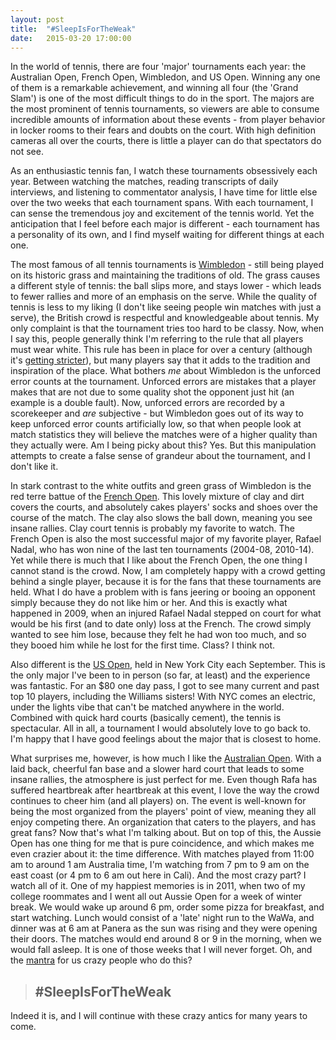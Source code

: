 ```yaml
---
layout: post
title:  "#SleepIsForTheWeak"
date:   2015-03-20 17:00:00
---
```


In the world of tennis, there are four 'major' tournaments each year: the Australian Open, French Open, Wimbledon, and US Open. Winning any  one of them is a remarkable achievement, and winning all four (the 'Grand Slam') is one of the most difficult things to do in the sport. The majors are the most prominent of tennis tournaments, so viewers are able to consume incredible amounts of information about these events - from player behavior in locker rooms to their fears and doubts on the court. With high definition cameras all over the courts, there is little a player can do that spectators do not see.

As an enthusiastic tennis fan, I watch these tournaments obsessively each year. Between watching the matches, reading transcripts of daily interviews, and listening to commentator analysis, I have time for little else over the two weeks that each tournament spans. With each tournament, I can sense the tremendous joy and excitement of the tennis world. Yet the anticipation that I feel before each major is different - each tournament has a personality of its own, and I find myself waiting for different things at each one.

The most famous of all tennis tournaments is [Wimbledon](http://www.wimbledon.com/index.html) - still being played on its historic grass and maintaining the traditions of old. The grass causes a different style of tennis: the ball slips more, and stays lower - which leads to fewer rallies and more of an emphasis on the serve. While the quality of tennis is less to my liking (I don't like seeing people win matches with just a serve), the British crowd is respectful and knowledgeable about tennis. My only complaint is that the tournament tries too hard to be classy. Now, when I say this, people generally think I'm referring to the rule that all players must wear white. This rule has been in place for over a century (although it's [getting stricter](http://www.nytimes.com/2014/07/05/sports/tennis/at-wimbledon-white-is-in-style-whether-players-like-it-or-not.html)), but many players say that it adds to the tradition and inspiration of the place. What bothers _me_ about Wimbledon is the unforced error counts at the tournament. Unforced errors are mistakes that a player makes that are not due to some quality shot the opponent just hit (an example is a double fault). Now, unforced errors are recorded by a scorekeeper and _are_ subjective - but Wimbledon goes out of its way to keep unforced error counts artificially low, so that when people look at match statistics they will believe the matches were of a higher quality than they actually were. Am I being picky about this? Yes. But this manipulation attempts to create a false sense of grandeur about the tournament, and I don't like it.

In stark contrast to the white outfits and green grass of Wimbledon is the red terre battue of the [French Open](http://www.rolandgarros.com/en_FR/). This lovely mixture of clay and dirt covers the courts, and absolutely cakes players' socks and shoes over the course of the match. The clay also slows the ball down, meaning you see insane rallies. Clay court tennis is probably my favorite to watch. The French Open is also the most successful major of my favorite player, Rafael Nadal, who has won nine of the last ten tournaments (2004-08, 2010-14). Yet while there is much that I like about the French Open, the one thing I cannot stand is the crowd. Now, I am completely happy with a crowd getting behind a single player, because it is for the fans that these tournaments are held. What I do have a problem with is fans jeering or booing an opponent simply because they do not like him or her. And this is exactly what happened in 2009, when an injured Rafael Nadal stepped on court for what would be his first (and to date only) loss at the French. The crowd simply wanted to see him lose, because they felt he had won too much, and so they booed him while he lost for the first time. Class? I think not.

Also different is the [US Open](http://www.usopen.org/), held in New York City each September. This is the only major I've been to in person (so far, at least) and the experience was fantastic. For an $80 one day pass, I got to see many current and past top 10 players, including the Williams sisters! With NYC comes an electric, under the lights vibe that can't be matched anywhere in the world. Combined with quick hard courts (basically cement), the tennis is spectacular. All in all, a tournament I would absolutely love to go back to. I'm happy that I have good feelings about the major that is closest to home.

What surprises me, however, is how much I like the [Australian Open](http://www.ausopen.com/). With a laid back, cheerful fan base and a slower hard court that leads to some insane rallies, the atmosphere is just perfect for me. Even though Rafa has suffered heartbreak after heartbreak at this event, I love the way the crowd continues to cheer him (and all players) on. The event is well-known for being the most organized from the players' point of view, meaning they all enjoy competing there. An organization that caters to the players, and has great fans? Now that's what I'm talking about. But on top of this, the Aussie Open has one thing for me that is pure coincidence, and which makes me even crazier about it: the time difference. With matches played from 11:00 am to around 1 am Australia time, I'm watching from 7 pm to 9 am on the east coast (or 4 pm to 6 am out here in Cali). And the most crazy part? I watch all of it. One of my happiest memories is in 2011, when two of my college roommates and I went all out Aussie Open for a week of winter break. We would wake up around 6 pm, order some pizza for breakfast, and start watching. Lunch would consist of a 'late' night run to the WaWa, and dinner was at 6 am at Panera as the sun was rising and they were opening their doors. The matches would end around 8 or 9 in the morning, when we would fall asleep. It is one of those weeks that I will never forget. Oh, and the [mantra](https://twitter.com/paparesh/status/557958601096974336) for us crazy people who do this?

> ## #SleepIsForTheWeak

Indeed it is, and I will continue with these crazy antics for many years to come.
